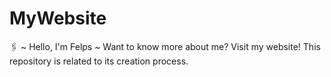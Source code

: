 # MyWebsite
🖇 ~ Hello, I'm Felps ~  Want to know more about me? Visit my website! This repository is related to its creation process.
